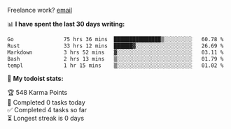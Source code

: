 Freelance work? [email](mailto:fanosoro@gmail.com)

📊 **I have spent the last 30 days writing:**
<!--START_SECTION:waka-->

```txt
Go                75 hrs 36 mins  ███████████████▒░░░░░░░░░   60.78 %
Rust              33 hrs 12 mins  ██████▓░░░░░░░░░░░░░░░░░░   26.69 %
Markdown          3 hrs 52 mins   ▓░░░░░░░░░░░░░░░░░░░░░░░░   03.11 %
Bash              2 hrs 13 mins   ▒░░░░░░░░░░░░░░░░░░░░░░░░   01.79 %
templ             1 hr 15 mins    ▒░░░░░░░░░░░░░░░░░░░░░░░░   01.02 %
```

<!--END_SECTION:waka-->

🚧 **My todoist stats:**
<!-- TODO-IST:START -->
🏆  548 Karma Points           
🌸  Completed 0 tasks today           
✅  Completed 4 tasks so far           
⏳  Longest streak is 0 days
<!-- TODO-IST:END -->
